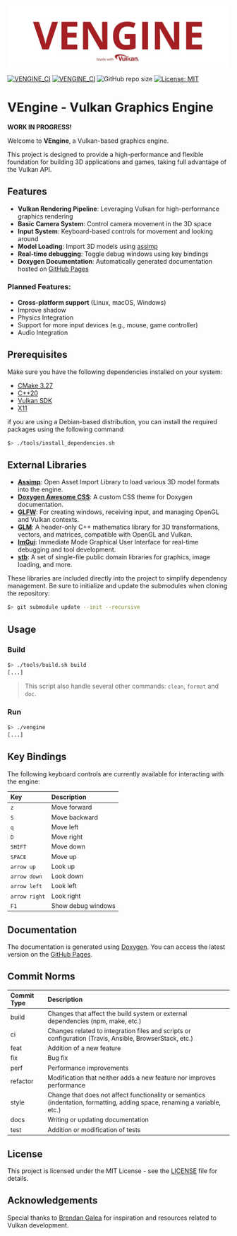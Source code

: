 ![VENGINE_LOGO](https://raw.githubusercontent.com/bobis33/VEngine/main/assets/icons/logo.png)

[![VENGINE_CI](https://github.com/bobis33/VEngine/actions/workflows/check-compilation.yml/badge.svg)](https://github.com/bobis33/VEngine/actions/workflows/check-compilation.yml)
[![VENGINE_CI](https://github.com/bobis33/VEngine/actions/workflows/update-documentation.yml/badge.svg)](https://github.com/bobis33/VEngine/actions/workflows/update-documentation.yml)
![GitHub repo size](https://img.shields.io/github/repo-size/bobis33/VEngine)
[![License: MIT](https://img.shields.io/badge/License-MIT-blue.svg)](https://github.com/bobis33/VEngine/blob/main/LICENSE)


# VEngine - Vulkan Graphics Engine

**WORK IN PROGRESS!**

Welcome to **VEngine**, a Vulkan-based graphics engine.

This project is designed to provide a high-performance and flexible foundation for building 3D applications and games, 
taking full advantage of the Vulkan API.


## Features

- **Vulkan Rendering Pipeline**: Leveraging Vulkan for high-performance graphics rendering
- **Basic Camera System**: Control camera movement in the 3D space
- **Input System**: Keyboard-based controls for movement and looking around
- **Model Loading**: Import 3D models using [assimp](https://github.com/assimp/assimp)
- **Real-time debugging**: Toggle debug windows using key bindings
- **Doxygen Documentation**: Automatically generated documentation hosted on [GitHub Pages](https://bobis33.github.io/VEngine/)


### Planned Features:

- **Cross-platform support** (Linux, macOS, Windows)
- Improve shadow
- Physics Integration
- Support for more input devices (e.g., mouse, game controller)
- Audio Integration


## Prerequisites

Make sure you have the following dependencies installed on your system:

- [CMake 3.27](https://cmake.org/)
- [C++20](https://en.cppreference.com/w/cpp/20)
- [Vulkan SDK](https://www.vulkan.org/)
- [X11](https://www.x.org/wiki/)

if you are using a Debian-based distribution, you can install the required packages using the following command:

```bash
$> ./tools/install_dependencies.sh
```

## External Libraries

- [**Assimp**](https://github.com/assimp/assimp): Open Asset Import Library to load various 3D model formats into the engine.
- [**Doxygen Awesome CSS**](https://github.com/jothepro/doxygen-awesome-css/tree/main): A custom CSS theme for Doxygen documentation.
- [**GLFW**](https://github.com/glfw/glfw): For creating windows, receiving input, and managing OpenGL and Vulkan contexts.
- [**GLM**](https://github.com/g-truc/glm): A header-only C++ mathematics library for 3D transformations, vectors, and matrices, compatible with OpenGL and Vulkan.
- [**ImGui**](https://github.com/ocornut/imgui): Immediate Mode Graphical User Interface for real-time debugging and tool development.
- [**stb**](https://github.com/nothings/stb): A set of single-file public domain libraries for graphics, image loading, and more.

These libraries are included directly into the project to simplify dependency management. Be sure to initialize and update the submodules when cloning the repository:

```bash
$> git submodule update --init --recursive
```

## Usage

### Build

```bash
$> ./tools/build.sh build
[...]
```
> This script also handle several other commands: `clean`, `format` and `doc`.


### Run

```bash
$> ./vengine
[...]
```


## Key Bindings

The following keyboard controls are currently available for interacting with the engine:

| Key           | Description                                                                 |
|:--------------|:----------------------------------------------------------------------------|
| `z`           | Move forward                                                                |
| `S`           | Move backward                                                               |
| `q`           | Move left                                                                   |
| `D`           | Move right                                                                  |
| `SHIFT`       | Move down                                                                   |
| `SPACE`       | Move up                                                                     |
| `arrow up`    | Look up                                                                     |
| `arrow down`  | Look down                                                                   |
| `arrow left`  | Look left                                                                   |
| `arrow right` | Look right                                                                  |
| `F1`          | Show debug windows                                                          |


## Documentation

The documentation is generated using [Doxygen](https://www.doxygen.nl/index.html).
You can access the latest version on the [GitHub Pages](https://bobis33.github.io/VEngine/).


## Commit Norms

| Commit Type | Description                                                                                                               |
|:------------|:--------------------------------------------------------------------------------------------------------------------------|
| build       | Changes that affect the build system or external dependencies (npm, make, etc.)                                           |
| ci          | Changes related to integration files and scripts or configuration (Travis, Ansible, BrowserStack, etc.)                   |
| feat        | Addition of a new feature                                                                                                 |
| fix         | Bug fix                                                                                                                   |
| perf        | Performance improvements                                                                                                  |
| refactor    | Modification that neither adds a new feature nor improves performance                                                     |
| style       | Change that does not affect functionality or semantics (indentation, formatting, adding space, renaming a variable, etc.) |
| docs        | Writing or updating documentation                                                                                         |
| test        | Addition or modification of tests                                                                                         |


## License

This project is licensed under the MIT License - see the [LICENSE](https://github.com/bobis33/VEngine/blob/main/LICENSE) file for details.


## Acknowledgements

Special thanks to [Brendan Galea](https://github.com/blurrypiano/littleVulkanEngine) for inspiration and resources related to Vulkan development.
